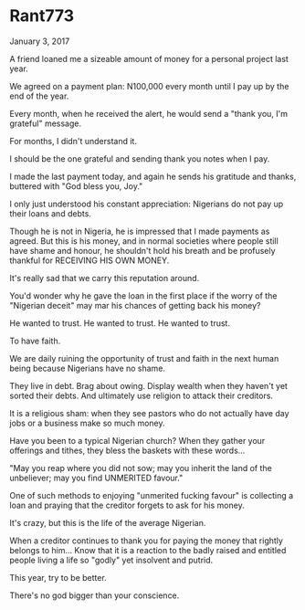 # Rant773


January 3, 2017

A friend loaned me a sizeable amount of money for a personal project last year.

We agreed on a payment plan: N100,000 every month until I pay up by the end of the year.

Every month, when he received the alert, he would send a "thank you, I'm grateful" message.

For months, I didn't understand it.

I should be the one grateful and sending thank you notes when I pay.

I made the last payment today, and again he sends his gratitude and thanks, buttered with "God bless you, Joy."

I only just understood his constant appreciation: Nigerians do not pay up their loans and debts.

Though he is not in Nigeria, he is impressed that I made payments as agreed. But this is his money, and in normal societies where people still have shame and honour, he shouldn't hold his breath and be profusely thankful for RECEIVING HIS OWN MONEY.

It's really sad that we carry this reputation around. 

You'd wonder why he gave the loan in the first place if the worry of the "Nigerian deceit" may mar his chances of getting back his money?

He wanted to trust. He wanted to trust. He wanted to trust.

To have faith.

We are daily ruining the opportunity of trust and faith in the next human being because Nigerians have no shame.

They live in debt. Brag about owing. Display wealth when they haven't yet sorted their debts. And ultimately use religion to attack their creditors.

It is a religious sham: when they see pastors who do not actually have day jobs or a business make so much money.

Have you been to a typical Nigerian church? When they gather your offerings and tithes, they bless the baskets with these words...

"May you reap where you did not sow; may you inherit the land of the unbeliever; may you find UNMERITED favour."

One of such methods to enjoying "unmerited fucking favour" is collecting a loan and praying that the creditor forgets to ask for his money. 

It's crazy, but this is the life of the average Nigerian.

When a creditor continues to thank you for paying the money that rightly belongs to him... Know that it is a reaction to the badly raised and entitled people living a life so "godly" yet insolvent and putrid. 

This year, try to be better.

There's no god bigger than your conscience.